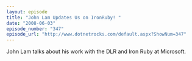 ```yaml
---
layout: episode
title: "John Lam Updates Us on IronRuby! "
date: "2008-06-03"
episode_number: "347"
episode_url: "http://www.dotnetrocks.com/default.aspx?ShowNum=347"
---
```


John Lam talks about his work with the DLR and Iron Ruby at Microsoft.
